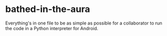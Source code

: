 # bathed-in-the-aura

Everything's in one file to be as simple as possible for a collaborator to run the code in a Python interpreter for Android.